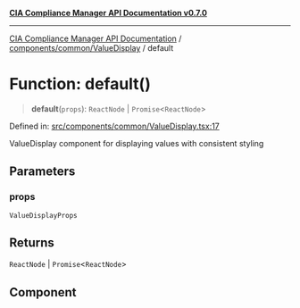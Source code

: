 [**CIA Compliance Manager API Documentation v0.7.0**](../../../../README.md)

***

[CIA Compliance Manager API Documentation](../../../../modules.md) / [components/common/ValueDisplay](../README.md) / default

# Function: default()

> **default**(`props`): `ReactNode` \| `Promise`\<`ReactNode`\>

Defined in: [src/components/common/ValueDisplay.tsx:17](https://github.com/Hack23/cia-compliance-manager/blob/a904e43458f81faf7066f9da9fc149cc9f6e236d/src/components/common/ValueDisplay.tsx#L17)

ValueDisplay component for displaying values with consistent styling

## Parameters

### props

`ValueDisplayProps`

## Returns

`ReactNode` \| `Promise`\<`ReactNode`\>

## Component
